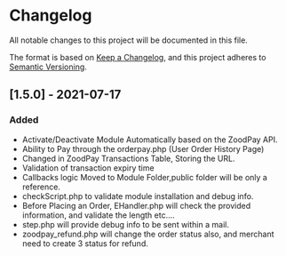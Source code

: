 # Changelog

All notable changes to this project will be documented in this file.

The format is based on [Keep a Changelog](https://keepachangelog.com/en/1.0.0/),
and this project adheres to [Semantic Versioning](https://semver.org/spec/v2.0.0.html).

## [1.5.0] - 2021-07-17

### Added

- Activate/Deactivate Module Automatically based on the ZoodPay API.
- Ability to Pay through the orderpay.php (User Order History Page)
- Changed in ZoodPay Transactions Table, Storing the URL.
- Validation of transaction expiry time
- Callbacks logic Moved to Module Folder,public folder will be only a reference.
- checkScript.php to validate module installation and debug info.
- Before Placing an Order,  EHandler.php will check the provided information, and validate the length etc....
- step.php will provide debug info to be sent within a mail.
- zoodpay_refund.php will change the order status also, and merchant need to create 3 status for refund.
